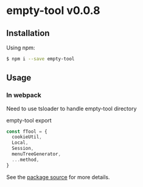 # empty-tool v0.0.8
## Installation

Using npm:
```bash
$ npm i --save empty-tool
```
## Usage

### In webpack 
Need to use tsloader to handle empty-tool directory

empty-tool export 
```js
const fTool = {
  cookieUtil,
  Local,
  Session,
  menuTreeGenerator,
  ...method, 
}
```

See the [package source](https://github.com/FreemenL/empty-tool) for more details.

















